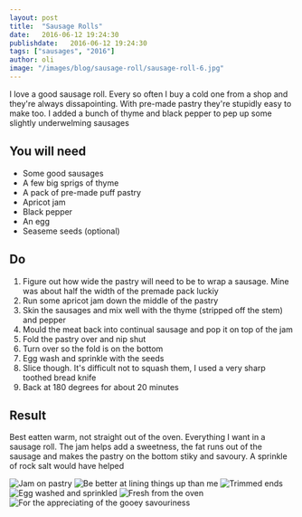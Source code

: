 ```yaml
---
layout: post
title:  "Sausage Rolls"
date:   2016-06-12 19:24:30
publishdate:   2016-06-12 19:24:30
tags: ["sausages", "2016"]
author: oli
image: "/images/blog/sausage-roll/sausage-roll-6.jpg"
---
```


I love a good sausage roll.  Every so often I buy a cold one from a shop and they're always dissapointing.  With pre-made pastry they're stupidly easy to make too.  I added a bunch of thyme and black pepper to pep up some slightly underwelming sausages


## You will need

* Some good sausages
* A few big sprigs of thyme
* A pack of pre-made puff pastry
* Apricot jam
* Black pepper
* An egg
* Seaseme seeds (optional)


## Do

1. Figure out how wide the pastry will need to be to wrap a sausage. Mine was about half the width of the premade pack luckiy
2. Run some apricot jam down the middle of the pastry
3. Skin the sausages and mix well with the thyme (stripped off the stem) and pepper
4. Mould the meat back into continual sausage and pop it on top of the jam
5. Fold the pastry over and nip shut
6. Turn over so the fold is on the bottom
7. Egg wash and sprinkle with the seeds
8. Slice though.  It's difficult not to squash them, I used a very sharp toothed bread knife
9. Back at 180 degrees for about 20 minutes


## Result

Best eatten warm, not straight out of the oven. Everything I want in a sausage roll.  The jam helps add a sweetness, the fat runs out of the sausage and makes the pastry on the bottom stiky and savoury.  A sprinkle of rock salt would have helped

![Jam on pastry](/images/blog/sausage-roll/sausage-roll-1.jpg)
![Be better at lining things up than me](/images/blog/sausage-roll/sausage-roll-2.jpg)
![Trimmed ends](/images/blog/sausage-roll/sausage-roll-3.jpg)
![Egg washed and sprinkled](/images/blog/sausage-roll/sausage-roll-4.jpg)
![Fresh from the oven](/images/blog/sausage-roll/sausage-roll-5.jpg)
![For the appreciating of the gooey savouriness](/images/blog/sausage-roll/sausage-roll-6.jpg)
